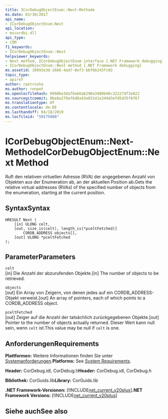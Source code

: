 ```yaml
---
title: ICorDebugObjectEnum::Next-Methode
ms.date: 03/30/2017
api_name:
- ICorDebugObjectEnum.Next
api_location:
- mscordbi.dll
api_type:
- COM
f1_keywords:
- ICorDebugObjectEnum::Next
helpviewer_keywords:
- Next method, ICorDebugObjectEnum interface [.NET Framework debugging]
- ICorDebugObjectEnum::Next method [.NET Framework debugging]
ms.assetid: 10093e3d-26b6-4ad7-8ef3-bbf66243fc02
topic_type:
- apiref
author: rpetrusha
ms.author: ronpet
ms.openlocfilehash: 6998be3daf0ab6a6290a3400b96c32227df3e022
ms.sourcegitcommit: 0be8a279af6d8a43e03141e349d3efd5d35f8767
ms.translationtype: HT
ms.contentlocale: de-DE
ms.lasthandoff: 04/18/2019
ms.locfileid: "59175088"
---
```

# <a name="icordebugobjectenumnext-method"></a><span data-ttu-id="4504a-102">ICorDebugObjectEnum::Next-Methode</span><span class="sxs-lookup"><span data-stu-id="4504a-102">ICorDebugObjectEnum::Next Method</span></span>
<span data-ttu-id="4504a-103">Ruft den relativen virtuellen Adresse (RVA) der angegebenen Anzahl von Objekten aus der Enumeration ab, an der aktuellen Position ab.</span><span class="sxs-lookup"><span data-stu-id="4504a-103">Gets the relative virtual addresses (RVAs) of the specified number of objects from the enumeration, starting at the current position.</span></span>  
  
## <a name="syntax"></a><span data-ttu-id="4504a-104">Syntax</span><span class="sxs-lookup"><span data-stu-id="4504a-104">Syntax</span></span>  
  
```  
HRESULT Next (  
    [in] ULONG celt,  
    [out, size_is(celt), length_is(*pceltFetched)]    
        CORDB_ADDRESS objects[],  
    [out] ULONG *pceltFetched  
);  
```  
  
## <a name="parameters"></a><span data-ttu-id="4504a-105">Parameter</span><span class="sxs-lookup"><span data-stu-id="4504a-105">Parameters</span></span>  
 `celt`  
 <span data-ttu-id="4504a-106">[in] Die Anzahl der abzurufenden Objekte.</span><span class="sxs-lookup"><span data-stu-id="4504a-106">[in] The number of objects to be retrieved.</span></span>  
  
 `objects`  
 <span data-ttu-id="4504a-107">[out] Ein Array von Zeigern, von denen jedes auf ein CORDB_ADDRESS-Objekt verweist.</span><span class="sxs-lookup"><span data-stu-id="4504a-107">[out] An array of pointers, each of which points to a CORDB_ADDRESS object.</span></span>  
  
 `pceltFetched`  
 <span data-ttu-id="4504a-108">[out] Zeiger auf die Anzahl der tatsächlich zurückgegebenen Objekte.</span><span class="sxs-lookup"><span data-stu-id="4504a-108">[out] Pointer to the number of objects actually returned.</span></span> <span data-ttu-id="4504a-109">Dieser Wert kann null sein, wenn `celt` ist.</span><span class="sxs-lookup"><span data-stu-id="4504a-109">This value may be null if `celt` is one.</span></span>  
  
## <a name="requirements"></a><span data-ttu-id="4504a-110">Anforderungen</span><span class="sxs-lookup"><span data-stu-id="4504a-110">Requirements</span></span>  
 <span data-ttu-id="4504a-111">**Plattformen:** Weitere Informationen finden Sie unter [Systemanforderungen](../../../../docs/framework/get-started/system-requirements.md).</span><span class="sxs-lookup"><span data-stu-id="4504a-111">**Platforms:** See [System Requirements](../../../../docs/framework/get-started/system-requirements.md).</span></span>  
  
 <span data-ttu-id="4504a-112">**Header:** CorDebug.idl, CorDebug.h</span><span class="sxs-lookup"><span data-stu-id="4504a-112">**Header:** CorDebug.idl, CorDebug.h</span></span>  
  
 <span data-ttu-id="4504a-113">**Bibliothek:** CorGuids.lib</span><span class="sxs-lookup"><span data-stu-id="4504a-113">**Library:** CorGuids.lib</span></span>  
  
 <span data-ttu-id="4504a-114">**.NET Framework-Versionen:** [!INCLUDE[net_current_v20plus](../../../../includes/net-current-v20plus-md.md)]</span><span class="sxs-lookup"><span data-stu-id="4504a-114">**.NET Framework Versions:** [!INCLUDE[net_current_v20plus](../../../../includes/net-current-v20plus-md.md)]</span></span>  
  
## <a name="see-also"></a><span data-ttu-id="4504a-115">Siehe auch</span><span class="sxs-lookup"><span data-stu-id="4504a-115">See also</span></span>
